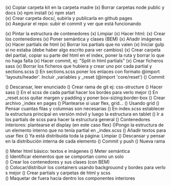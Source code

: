 (x) Copiar carpeta kit en la carpeta madre
(x) Borrar carpetas node public y docs
(x) npm install
(x) npm start
(x) Crear carpeta docs/, subirla y publicarla en github pages
(x) Asegurar el repo: subir el commit y ver que está funcionando

(x) Pintar la estructura de contenedores
(x) Limpiar
(x) Hacer html:
(x) Crear los contenedores
(x) Poner semántica y clases (BEM)
(x) Añadir imágenes
(x) Hacer partials de html
(x) Borrar los partials que no valen
(x) Iniciar gulp si no estaba (debe haber algo escrito para ver cambios)
(x) Crear carpeta del partial, copiar su parte del html en el index, poner la ruta y borrar lo que no haga falta
(x) Hacer commit, ej: "Split in html partials"
(x) Crear ficheros sass
(x) Borrar los ficheros que hubiera y crear uno por cada partial y sections.scss
() En sections.scss poner los enlaces con formato @import 'layouts/header'. Incluir \_variables y \_reset (@import 'core/reset')
() Commit

() Descansar, leer enunciado
() Crear rama de git ej: css-structure
() Hacer sass
() En el scss de cada partial hacer los bordes para verlo mejor
() En \_reset.scss quitar margen y padding y poner box-sizing:border-box
() Crear archivo \_index en pages
() Plantearse si usar flex, grid...
() Usando grid
() Pensar cuantas filas y columnas son necesarias
() En index.scss establecer la estructura principal en versión móvil y luego la estructura en tablet
() Ir a los partials de scss para hacer la estructura general
() Contenedores interiores: plantearse el display (en este caso flex)
()Pongo la estructura de un elemento interno que no tenía partial en \_index.scss
() Añadir textos para usar flex
() Ya está distribuida toda la página: Limpiar
() Descansar y pensar en la distribución interna de cada elemento
() Commit y push
() Nueva rama

() Meter html básico: textos e imágenes
() Meter semántica
() Identificar elementos que se comportan como un solo
() Crear los contenedores y sus clases (con BEM)
() Colocar/distribuir los containers usando backgrouond y bordes para verlos mejor
() Crear partials y carpetas de html y scss 
() Maquetar de fuera hacia dentro los componentes interiores
